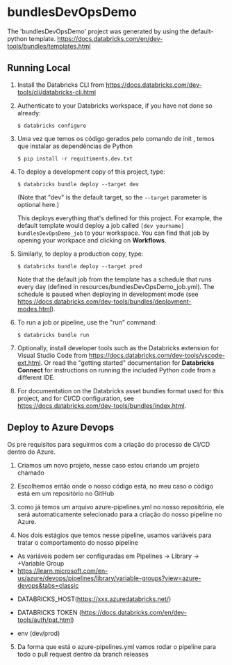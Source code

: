 # bundlesDevOpsDemo

The 'bundlesDevOpsDemo' project was generated by using the default-python template.
https://docs.databricks.com/en/dev-tools/bundles/templates.html



## Running Local

1. Install the Databricks CLI from https://docs.databricks.com/dev-tools/cli/databricks-cli.html

2. Authenticate to your Databricks workspace, if you have not done so already:
    ```
    $ databricks configure
    ```

3. Uma vez que temos os código gerados pelo comando de init , temos que instalar as dependências de Python
   ```
   $ pip install -r requitiments.dev.txt
   ```

4. To deploy a development copy of this project, type:
    ```
    $ databricks bundle deploy --target dev
    ```
    (Note that "dev" is the default target, so the `--target` parameter
    is optional here.)

    This deploys everything that's defined for this project.
    For example, the default template would deploy a job called
    `[dev yourname] bundlesDevOpsDemo_job` to your workspace.
    You can find that job by opening your workpace and clicking on **Workflows**.

4. Similarly, to deploy a production copy, type:
   ```
   $ databricks bundle deploy --target prod
   ```

   Note that the default job from the template has a schedule that runs every day
   (defined in resources/bundlesDevOpsDemo_job.yml). The schedule
   is paused when deploying in development mode (see
   https://docs.databricks.com/dev-tools/bundles/deployment-modes.html).

5. To run a job or pipeline, use the "run" command:
   ```
   $ databricks bundle run
   ```

6. Optionally, install developer tools such as the Databricks extension for Visual Studio Code from
   https://docs.databricks.com/dev-tools/vscode-ext.html. Or read the "getting started" documentation for
   **Databricks Connect** for instructions on running the included Python code from a different IDE.

7. For documentation on the Databricks asset bundles format used
   for this project, and for CI/CD configuration, see
   https://docs.databricks.com/dev-tools/bundles/index.html.

## Deploy to Azure Devops

Os pre requisitos para seguirmos com a criação do processo de CI/CD dentro do Azure. 

1. Criamos um novo projeto, nesse caso estou criando um projeto chamado

2. Escolhemos então onde o nosso código está, no meu caso o código está em um repositório no GitHub

3. como já temos um arquivo azure-pipelines.yml no nosso repositório, ele será automaticamente selecionado para a criação do nosso pipeline no Azure.

4. Nos dois estágios que temos nesse pipeline, usamos variáveis para tratar o comportamento do nosso pipeline
 - As variáveis podem ser configuradas em Pipelines -> Library -> +Variable Group
 - https://learn.microsoft.com/en-us/azure/devops/pipelines/library/variable-groups?view=azure-devops&tabs=classic

 * DATABRICKS_HOST(https://xxx.azuredatabricks.net/)

 * DATABRICKS TOKEN (https://docs.databricks.com/en/dev-tools/auth/pat.html)

 * env (dev/prod)

 5. Da forma que está o azure-pipelines.yml vamos rodar o pipeline para todo o pull request dentro da branch releases






